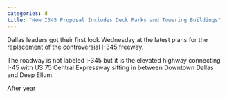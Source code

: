 ```yaml
---
categories: d
title: "New I345 Proposal Includes Deck Parks and Towering Buildings"
---
```


Dallas leaders got their first look Wednesday at the latest plans for the replacement of the controversial I-345 freeway.



The roadway is not labeled I-345 but it is the elevated highway connecting I-45 with US 75 Central Expressway sitting in between Downtown Dallas and Deep Ellum.



After year